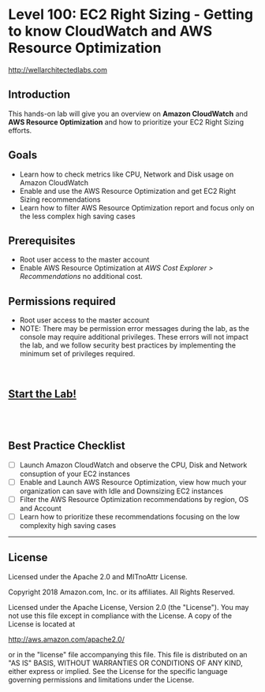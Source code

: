 # Level 100: EC2 Right Sizing - Getting to know CloudWatch and AWS Resource Optimization
http://wellarchitectedlabs.com 

## Introduction
 This hands-on lab will give you an overview on **Amazon CloudWatch** and **AWS Resource Optimization** and how to prioritize your EC2 Right Sizing efforts.

## Goals
- Learn how to check metrics like CPU, Network and Disk usage on Amazon CloudWatch
- Enable and use the AWS Resource Optimization and get EC2 Right Sizing recommendations
- Learn how to filter AWS Resource Optimization report and focus only on the less complex high saving cases

## Prerequisites 
- Root user access to the master account
- Enable AWS Resource Optimization at *AWS Cost Explorer > Recommendations* no additional cost.

## Permissions required
- Root user access to the master account
- NOTE: There may be permission error messages during the lab, as the console may require additional privileges. These errors will not impact the lab, and we follow security best practices by implementing the minimum set of privileges required.

<BR>

## [Start the Lab!](Lab_Guide.md)

<BR>
<BR> 

## Best Practice Checklist
- [ ] Launch Amazon CloudWatch and observe the CPU, Disk and Network consuption of your EC2 instances
- [ ] Enable and Launch AWS Resource Optimization, view how much your organization can save with Idle and Downsizing EC2 instances
- [ ] Filter the AWS Resource Optimization recommendations by region, OS and Account
- [ ] Learn how to prioritize these recommendations focusing on the low complexity high saving cases
***

## License
Licensed under the Apache 2.0 and MITnoAttr License.

Copyright 2018 Amazon.com, Inc. or its affiliates. All Rights Reserved.

Licensed under the Apache License, Version 2.0 (the "License"). You may not use this file except in compliance with the License. A copy of the License is located at

http://aws.amazon.com/apache2.0/

or in the "license" file accompanying this file. This file is distributed on an "AS IS" BASIS, WITHOUT WARRANTIES OR CONDITIONS OF ANY KIND, either express or implied. See the License for the specific language governing permissions and limitations under the License.
